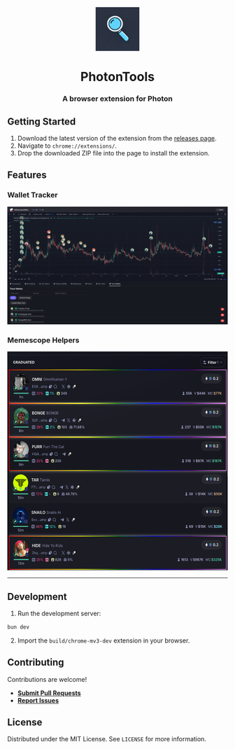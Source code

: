 <div align="center">

<img src="./assets/icon.png" alt="logo" height="100px" />
<h1 align="center">PhotonTools</h1> 
<h3>A browser extension for Photon</h3>
</div>

## Getting Started

1. Download the latest version of the extension from the [releases page](https://github.com/saucesteals/photontools/releases).
2. Navigate to `chrome://extensions/`.
3. Drop the downloaded ZIP file into the page to install the extension.

## Features
### Wallet Tracker

<img src="./assets/tracker.png" alt="tracker" />

### Memescope Helpers

<img src="./assets/memescope.png" alt="memescope" height="500px" />

---

## Development

1. Run the development server:

```sh
bun dev
```
    
2. Import the `build/chrome-mv3-dev` extension in your browser.


## Contributing

Contributions are welcome!

- **[Submit Pull Requests](https://github.com/saucesteals/photontools/pulls)**
- **[Report Issues](https://github.com/saucesteals/photontools/issues)**

## License
Distributed under the MIT License. See `LICENSE` for more information.